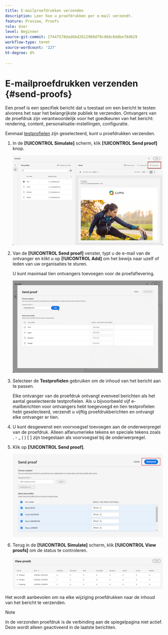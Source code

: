 ```yaml
---
title: E-mailproefdrukken verzenden
description: Leer hoe u proefdrukken per e-mail verzendt.
feature: Preview, Proofs
role: User
level: Beginner
source-git-commit: 27447578dad6bd2612989d79cd0dc8ddbe78d629
workflow-type: tm+mt
source-wordcount: '227'
ht-degree: 0%

---
```


# E-mailproefdrukken verzenden {#send-proofs}

Een proef is een specifiek bericht dat u toestaat om een bericht te testen alvorens het naar het belangrijkste publiek te verzenden. Ontvangers van de proefdruk zijn verantwoordelijk voor het goedkeuren van het bericht: rendering, content, personalisatie-instellingen, configuratie.

Eenmaal [testprofielen](test-profiles.md) zijn geselecteerd, kunt u proefdrukken verzenden.

1. In de **[!UICONTROL Simulate]** scherm, klik **[!UICONTROL Send proof]** knop.

   ![](../email/assets/send-proof-button.png)

1. Van de **[!UICONTROL Send proof]** venster, typt u de e-mail van de ontvanger en klikt u op **[!UICONTROL Add]** om het bewijs naar uzelf of leden van uw organisaties te sturen.

   U kunt maximaal tien ontvangers toevoegen voor de proefaflevering.

   ![](../email/assets/send-proof-add.png)

1. Selecteer de **Testprofielen** gebruiken om de inhoud van het bericht aan te passen.

   Elke ontvanger van de proefdruk ontvangt evenveel berichten als het aantal geselecteerde testprofielen. Als u bijvoorbeeld vijf e-mailberichten voor ontvangers hebt toegevoegd en tien testprofielen hebt geselecteerd, verzendt u vijftig proefdrukberichten en ontvangt elke ontvanger er tien.

1. U kunt desgewenst een voorvoegsel toevoegen aan de onderwerpregel van de proefdruk. Alleen alfanumerieke tekens en speciale tekens zoals . - _ ( ) [ ] zijn toegestaan als voorvoegsel bij de onderwerpregel.

1. Klik op **[!UICONTROL Send proof]**.

   ![](../email/assets/send-proof-select.png)

1. Terug in de **[!UICONTROL Simulate]** scherm, klik  **[!UICONTROL View proofs]** om de status te controleren.

   ![](../email/assets/send-proof-view.png)

Het wordt aanbevolen om na elke wijziging proefdrukken naar de inhoud van het bericht te verzenden.

>[!NOTE]
>
>In de verzonden proefdruk is de verbinding aan de spiegelpagina niet actief. Deze wordt alleen geactiveerd in de laatste berichten.
